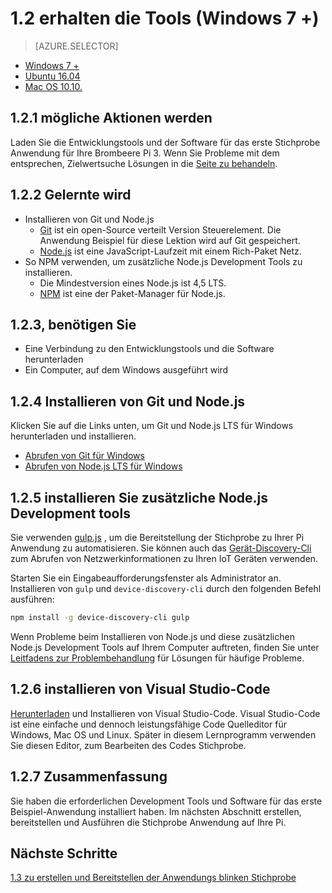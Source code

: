 <properties
 pageTitle="Besorgen Sie sich die Tools (Windows 7 +) | Microsoft Azure"
 description="Herunterladen Sie und installieren Sie die erforderlichen Tools und Software für das erste Beispiel Anwendung für Ihre Pi auf Windows 7 oder höher."
 services="iot-hub"
 documentationCenter=""
 authors="shizn"
 manager="timlt"
 tags=""
 keywords=""/>

<tags
 ms.service="iot-hub"
 ms.devlang="multiple"
 ms.topic="article"
 ms.tgt_pltfrm="na"
 ms.workload="na"
 ms.date="10/21/2016"
 ms.author="xshi"/>

# <a name="12-get-the-tools-windows-7-"></a>1.2 erhalten die Tools (Windows 7 +) 

> [AZURE.SELECTOR]
- [Windows 7 +](iot-hub-raspberry-pi-kit-node-lesson1-get-the-tools-win32.md)
- [Ubuntu 16.04](iot-hub-raspberry-pi-kit-node-lesson1-get-the-tools-ubuntu.md)
- [Mac OS 10.10.](iot-hub-raspberry-pi-kit-node-lesson1-get-the-tools-mac.md)

## <a name="121-what-you-will-do"></a>1.2.1 mögliche Aktionen werden

Laden Sie die Entwicklungstools und der Software für das erste Stichprobe Anwendung für Ihre Brombeere Pi 3. Wenn Sie Probleme mit dem entsprechen, Zielwertsuche Lösungen in die [Seite zu behandeln](iot-hub-raspberry-pi-kit-node-troubleshooting.md).

## <a name="122-what-you-will-learn"></a>1.2.2 Gelernte wird
- Installieren von Git und Node.js
  - [Git](https://git-scm.com) ist ein open-Source verteilt Version Steuerelement. Die Anwendung Beispiel für diese Lektion wird auf Git gespeichert.
  - [Node.js](https://nodejs.org/en/) ist eine JavaScript-Laufzeit mit einem Rich-Paket Netz.
- So NPM verwenden, um zusätzliche Node.js Development Tools zu installieren.
  - Die Mindestversion eines Node.js ist 4,5 LTS.
  - [NPM](https://www.npmjs.com) ist eine der Paket-Manager für Node.js.

## <a name="123-what-you-need"></a>1.2.3, benötigen Sie

- Eine Verbindung zu den Entwicklungstools und die Software herunterladen
- Ein Computer, auf dem Windows ausgeführt wird

## <a name="124-install-git-and-nodejs"></a>1.2.4 Installieren von Git und Node.js

Klicken Sie auf die Links unten, um Git und Node.js LTS für Windows herunterladen und installieren.

- [Abrufen von Git für Windows](https://git-scm.com/download/win/)
- [Abrufen von Node.js LTS für Windows](https://nodejs.org/en/)

## <a name="125-install-additional-nodejs-development-tools"></a>1.2.5 installieren Sie zusätzliche Node.js Development tools

Sie verwenden [gulp.js](http://gulpjs.com) , um die Bereitstellung der Stichprobe zu Ihrer Pi Anwendung zu automatisieren. Sie können auch das [Gerät-Discovery-Cli](https://github.com/Azure/device-discovery-cli) zum Abrufen von Netzwerkinformationen zu Ihren IoT Geräten verwenden.

Starten Sie ein Eingabeaufforderungsfenster als Administrator an. Installieren von `gulp` und `device-discovery-cli` durch den folgenden Befehl ausführen:

```bash
npm install -g device-discovery-cli gulp
```
    
Wenn Probleme beim Installieren von Node.js und diese zusätzlichen Node.js Development Tools auf Ihrem Computer auftreten, finden Sie unter [Leitfadens zur Problembehandlung](iot-hub-raspberry-pi-kit-node-troubleshooting.md) für Lösungen für häufige Probleme.

## <a name="126-install-visual-studio-code"></a>1.2.6 installieren von Visual Studio-Code

[Herunterladen](https://code.visualstudio.com/docs/setup/windows) und Installieren von Visual Studio-Code. Visual Studio-Code ist eine einfache und dennoch leistungsfähige Code Quelleditor für Windows, Mac OS und Linux. Später in diesem Lernprogramm verwenden Sie diesen Editor, zum Bearbeiten des Codes Stichprobe.

## <a name="127-summary"></a>1.2.7 Zusammenfassung

Sie haben die erforderlichen Development Tools und Software für das erste Beispiel-Anwendung installiert haben. Im nächsten Abschnitt erstellen, bereitstellen und Ausführen die Stichprobe Anwendung auf Ihre Pi.

## <a name="next-steps"></a>Nächste Schritte

[1.3 zu erstellen und Bereitstellen der Anwendungs blinken Stichprobe](iot-hub-raspberry-pi-kit-node-lesson1-deploy-blink-app.md)
